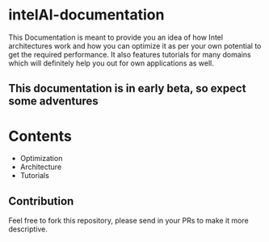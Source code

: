 # intelAI-documentation
This Documentation is meant to provide you an idea of how Intel architectures work and how you can optimize it as per your own potential to get the required performance. It also features tutorials for many domains which will definitely help you out for own applications as well.

## This documentation is in early beta, so expect some adventures

# Contents
- Optimization
- Architecture
- Tutorials

## Contribution
Feel free to fork this repository, please send in your PRs to make it more descriptive.
